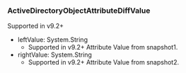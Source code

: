### ActiveDirectoryObjectAttributeDiffValue
Supported in v9.2+

- leftValue: System.String
  - Supported in v9.2+
  Attribute Value from snapshot1.
- rightValue: System.String
  - Supported in v9.2+
  Attribute Value from snapshot2.
